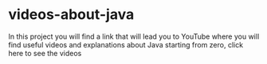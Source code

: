 # videos-about-java
 In this project you will find a link that will lead you to YouTube where you will find useful videos and explanations about Java starting from zero, click here to see the videos
